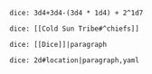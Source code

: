 `dice: 3d4+3d4-(3d4 * 1d4) + 2^1d7`

`dice: [[Cold Sun Tribe#^chiefs]]`


`dice: [[Dice]]|paragraph`


`dice: 2d#location|paragraph,yaml`
